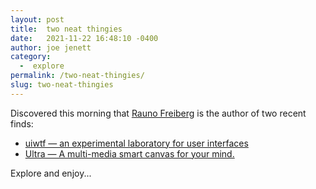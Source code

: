 ```yaml
---
layout: post
title:  two neat thingies
date:   2021-11-22 16:48:10 -0400
author: joe jenett
category:
  -  explore
permalink: /two-neat-thingies/
slug: two-neat-thingies
---
```

<p>Discovered this morning that <a title="Rauno Freiberg" href="https://rauno.me/">Rauno Freiberg</a> is the author of two recent finds:</p>
<ul><li><a title="uiwtf — an experimental laboratory for user interfaces" href="https://uiw.tf/">uiwtf — an experimental laboratory for user interfaces</a></li><li><a title="Ultra — A multi-media smart canvas for your mind." href="https://ultra.tf/">Ultra — A multi-media smart canvas for your mind.</a></li></ul><p>Explore and enjoy...</p>
